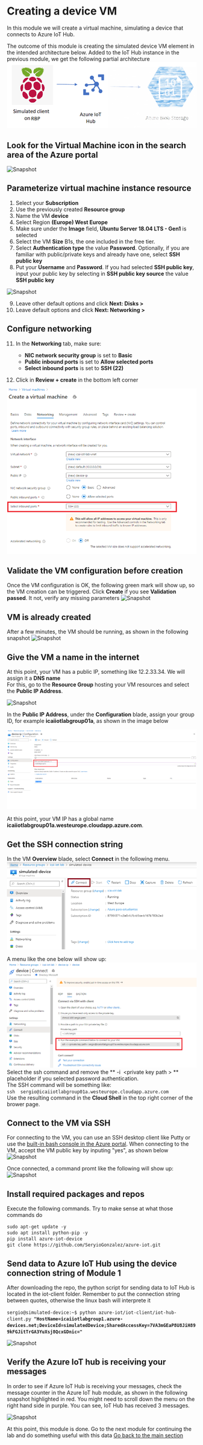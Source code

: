# Creating a device VM
In this module we will create a virtual machine, simulating a device that connects to Azure IoT Hub.

The outcome of this module is creating the simulated device VM element in the intended architecture below. Added to the IoT Hub instance in the previous module, we get the following partial architecture
![Snapshot](../images/Lab-2.png "Azure VM")

## Look for the Virtual Machine icon in the search area of the Azure portal
![Snapshot](../images/simulated-0.PNG "Azure VM")

## Parameterize virtual machine instance resource
  1. Select your **Subscription**
  2. Use the previously created **Resource group**
  3. Name the VM **device**
  4. Select Region **(Europe) West Europe**
  5. Make sure under the **Image** field, **Ubuntu Server 18.04 LTS - Gen1** is selected
  6. Select the VM **Size** B1s, the one included in the free tier.
  7. Select **Authentication type** the value **Password**. Optionally, if you are familiar with public/private keys and already have one, select **SSH public key**
  8. Put your **Username** and **Password**. If you had selected **SSH public key**, input your public key by selecting in **SSH public key source** the value **SSH public key**

![Snapshot](../images/simulated-1.PNG "Azure VM")

  9. Leave other default options and click **Next: Disks >**
 10. Leave default options and click **Next: Networking >**
 
## Configure networking
11. In the **Networking** tab, make sure:
    * **NIC network security group** is set to **Basic**
    * **Public inbound ports** is set to **Allow selected ports**
    * **Select inbound ports** is set to **SSH (22)**

12. Click in **Review + create** in the bottom left corner 

![Snapshot](../images/simulated-3.PNG "Azure VM")

## Validate the VM configuration before creation
Once the VM configuration is OK, the following green mark will show up, so the VM creation can be triggered. 
Click **Create** if you see **Validation passed**. It not, verify any missing parameters
![Snapshot](../images/simulated-4.PNG "Azure VM")

## VM is already created
After a few minutes, the VM should be running, as shown in the following snapshot
![Snapshot](../images/simulated-5.PNG "Azure VM")

## Give the VM a name in the internet
At this point, your VM has a public IP, something like 12.2.33.34. We will assign it a **DNS name** <br/>
For this, go to the **Resource Group** hosting your VM resources and select the **Public IP Address**.

![Snapshot](../images/simulated-11.PNG "Azure VM")

In the **Public IP Address**, under the **Configuration** blade, assign your group ID, for example **icaiiotlabgroup01a**, as shown in the image below

![Snapshot](../images/simulated-12.PNG "Azure VM")

At this point, your VM IP has a global name **icaiiotlabgroup01a.westeurope.cloudapp.azure.com**.<br/>

## Get the SSH connection string
In the VM **Overview** blade, select **Connect** in the following menu. 
![Snapshot](../images/simulated-6.PNG "Azure VM")

A menu like the one below will show up:
![Snapshot](../images/simulated-16.PNG "Azure VM")
Select the ssh command and remove the ** -i &nbsp;<private key path&nbsp;> ** placeholder if you selected password authentication. <br/>
The SSH command will be something like: <br/>
```ssh  sergio@icaiiotlabgroup01a.westeurope.cloudapp.azure.com``` <br/>
Use the resulting command in the **Cloud Shell** in the top right corner of the brower page.

## Connect to the VM via SSH
For connecting to the VM, you can use an SSH desktop client like Putty or use the [built-in bash console in the Azure portal](https://docs.microsoft.com/en-us/azure/cloud-shell/quickstart).
When connecting to the VM, accept the VM public key by inputing "yes", as shown below
![Snapshot](../images/simulated-7.PNG "Azure VM")

Once connected, a command promt like the following will show up:
![Snapshot](../images/simulated-8.PNG "Azure VM")

## Install required packages and repos
Execute the following commands. Try to make sense at what those commands do
```
sudo apt-get update -y
sudo apt install python-pip -y
pip install azure-iot-device
git clone https://github.com/SeryioGonzalez/azure-iot.git
```
## Send data to Azure IoT Hub using the device connection string of Module 1
After downloading the repo, the python script for sending data to IoT Hub is located in the iot-client folder.
Remember to put the connection string between quotes, otherwise the linux bash will interprete it

`sergio@simulated-device:~$ python azure-iot/iot-client/iot-hub-client.py `**`"HostName=icaiiotlabgroup1.azure-devices.net;DeviceId=simulatedDevice;SharedAccessKey=7VA3mGEaP8U8JiH899kFGJitTrGA3YuXsj8QcxGDnic="`**

![Snapshot](../images/simulated-10.png "Azure VM")

## Verify the Azure IoT hub is receiving your messages
In order to see if Azure IoT Hub is receiving your messages, check the message counter in the Azure IoT hub module, as shown in the following snapshot highlighted in red.
You might need to scroll down the menu on the right hand side in purple. 
You can see, IoT Hub has received 3 messages.

![Snapshot](../images/iot-hub-10.png "IoTHub")

At this point, this module is done. Go to the next module for continuing the lab and do something useful with this data
[Go back to the main section](../README.md )
